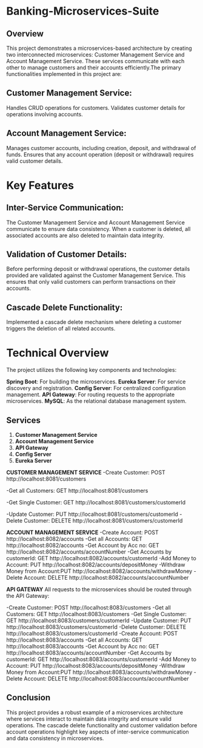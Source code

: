 # Banking-Microservices-Suite

## Overview
This project demonstrates a microservices-based architecture by creating two interconnected microservices: Customer Management Service and Account Management Service. These services communicate with each other to manage customers and their accounts efficiently.The primary functionalities implemented in this project are:

## Customer Management Service:
Handles CRUD operations for customers.
Validates customer details for operations involving accounts.

## Account Management Service:
Manages customer accounts, including creation, deposit, and withdrawal of funds.
Ensures that any account operation (deposit or withdrawal) requires valid customer details.

# Key Features

## Inter-Service Communication:
The Customer Management Service and Account Management Service communicate to ensure data consistency.
When a customer is deleted, all associated accounts are also deleted to maintain data integrity.

## Validation of Customer Details:
Before performing deposit or withdrawal operations, the customer details provided are validated against the Customer Management Service.
This ensures that only valid customers can perform transactions on their accounts.

## Cascade Delete Functionality:
Implemented a cascade delete mechanism where deleting a customer triggers the deletion of all related accounts.

# Technical Overview
The project utilizes the following key components and technologies:

**Spring Boot**: For building the microservices.
**Eureka Server**: For service discovery and registration.
**Config Server**: For centralized configuration management.
**API Gateway**: For routing requests to the appropriate microservices.
**MySQL**: As the relational database management system.

## Services
1. **Customer Management Service**
2. **Account Management Service**
3. **API Gateway**
4. **Config Server**
5. **Eureka Server**


**CUSTOMER MANAGEMENT SERVICE**
-Create Customer: 	POST http://localhost:8081/customers

-Get all Customers: 	GET http://localhost:8081/customers

-Get Single Customer:	GET http://localhost:8081/customers/customerId

-Update Customer: 	PUT http://localhost:8081/customers/customerId
-Delete Customer: 	DELETE http://localhost:8081/customers/customerId


**ACCOUNT MANAGEMENT SERVICE**
-Create Account: 	     POST http://localhost:8082/accounts
-Get all Accounts: 	     GET http://localhost:8082/accounts
-Get Account by Acc no:      GET http://localhost:8082/accounts/accountNumber
-Get Accounts by customerId: GET http://localhost:8082/accounts/customerId
-Add Money to Account:	     PUT http://localhost:8082/accounts/depositMoney
-Withdraw Money from Account:PUT http://localhost:8082/accounts/withdrawMoney
-Delete Account: 	     DELETE http://localhost:8082/accounts/accountNumber

**API GATEWAY**
All requests to the microservices should be routed through the API Gateway:

-Create Customer:	     POST http://localhost:8083/customers
-Get all Customers: 	     GET http://localhost:8083/customers
-Get Single Customer:	     GET http://localhost:8083/customers/customerId
-Update Customer: 	     PUT http://localhost:8083/customers/customerId
-Delete Customer: 	     DELETE http://localhost:8083/customers/customerId
-Create Account: 	     POST http://localhost:8083/accounts
-Get all Accounts: 	     GET http://localhost:8083/accounts
-Get Account by Acc no:      GET http://localhost:8083/accounts/accountNumber
-Get Accounts by customerId: GET http://localhost:8083/accounts/customerId
-Add Money to Account:	     PUT http://localhost:8083/accounts/depositMoney
-Withdraw Money from Account:PUT http://localhost:8083/accounts/withdrawMoney
-Delete Account: 	     DELETE http://localhost:8083/accounts/accountNumber

## Conclusion
This project provides a robust example of a microservices architecture where services interact to maintain data integrity and ensure valid operations. The cascade delete functionality and customer validation before account operations highlight key aspects of inter-service communication and data consistency in microservices.
